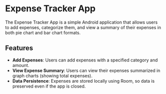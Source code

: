 # Expense Tracker App

The Expense Tracker App is a simple Android application that allows users to add expenses, categorize them, and view a summary of their expenses in both pie chart and bar chart formats.

## Features

- **Add Expenses**: Users can add expenses with a specified category and amount.
- **View Expense Summary**: Users can view their expenses summarized in graph charts (showing total expenses).
- **Data Persistence**: Expenses are stored locally using Room, so data is preserved even if the app is closed.




